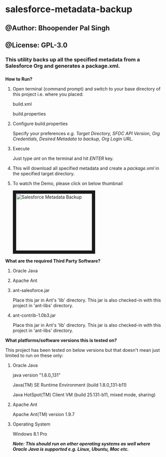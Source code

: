 # salesforce-metadata-backup
## @Author: Bhoopender Pal Singh
## @License: GPL-3.0

###
### This utility backs up all the specified metadata from a Salesforce Org and generates a package.xml.
###
	
	
**How to Run?**
1. Open terminal (command prompt) and switch to your base directory of this project i.e. where you placed:

	build.xml
	
	build.properties
2. Configure build.properties

	Specify your preferences *e.g. Target Directory, SFDC API Version, Org Credentials, Desired Metadata to backup, Org Login URL*.
3. Execute

	Just type *ant* on the terminal and hit *ENTER* key.
4. This will download all specified metadata and create a *package.xml* in the specified target directory.

5. To watch the Demo, please click on below thumbnail

   <a href="http://www.youtube.com/watch?feature=player_embedded&v=akaVaOe3wLk" target="_blank"><img src="http://img.youtube.com/vi/akaVaOe3wLk/0.jpg" alt="Salesforce Metadata Backup" width="240" height="180" border="10" /></a>


**What are the required Third Party Software?**
1. Oracle Java
2. Apache Ant
3. ant-salesforce.jar

	Place this jar in Ant's 'lib' directory. This jar is also checked-in with this project in 'ant-libs' directory.	
4. ant-contrib-1.0b3.jar

	Place this jar in Ant's 'lib' directory. This jar is also checked-in with this project in 'ant-libs' directory.


**What platforms/software versions this is tested on?**

This project has been tested on below versions but that doesn't mean just limited to run on these only:
1. Oracle Java

	java version "1.8.0_131"
	
	Java(TM) SE Runtime Environment (build 1.8.0_131-b11)
	
	Java HotSpot(TM) Client VM (build 25.131-b11, mixed mode, sharing)
2. Apache Ant

	Apache Ant(TM) version 1.9.7	
3. Operating System

	Windows 8.1 Pro
	
	***Note: This should run on other operating systems as well where Oracle Java is supported e.g. Linux, Ubuntu, Mac etc.***
